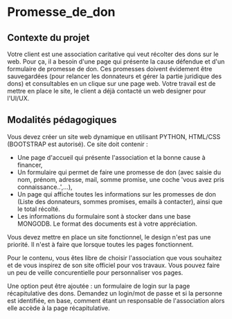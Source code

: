 # Promesse_de_don

## Contexte du projet

Votre client est une association caritative qui veut récolter des dons sur le web. Pour ça, il a besoin d'une page qui présente la cause défendue et d'un formulaire de promesse de don. Ces promesses doivent évidement être sauvegardées (pour relancer les donnateurs et gérer la partie juridique des dons) et consultables en un clique sur une page web. Votre travail est de mettre en place le site, le client a déjà contacté un web designer pour l'UI/UX.

## Modalités pédagogiques

Vous devez créer un site web dynamique en utilisant PYTHON, HTML/CSS (BOOTSTRAP est autorisé). Ce site doit contenir :

* Une page d'accueil qui présente l'association et la bonne cause à financer,
* Un formulaire qui permet de faire une promesse de don (avec saisie du nom, prénom, adresse, mail, somme promise, une coche 'vous avez pris connaissance..',...),
* Un page qui affiche toutes les informations sur les promesses de don (Liste des donnateurs, sommes promises, emails à contacter), ainsi que le total récolté.
* Les informations du formulaire sont à stocker dans une base MONGODB. Le format des documents est à votre appréciation.

Vous devez mettre en place un site fonctionnel, le design n'est pas une priorité. Il n'est à faire que lorsque toutes les pages fonctionnent.

Pour le contenu, vous êtes libre de choisir l'association que vous souhaitez et de vous inspirez de son site officiel pour vos travaux. Vous pouvez faire un peu de veille concurentielle pour personnaliser vos pages.

Une option peut être ajoutée : un formulaire de login sur la page récapitulative des dons. Demandez un login/mot de passe et si la personne est identifiée, en base, comment étant un responsable de l'association alors elle accède à la page récapitulative.
